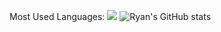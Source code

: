 Most Used Languages:
[![ ](https://github-readme-stats.vercel.app/api/top-langs/?username=rjdny&layout=compact&theme=radical)](https://github.com/anuraghazra/github-readme-stats)
![Ryan's GitHub stats](https://github-readme-stats.vercel.app/api?username=rjdny&show_icons=true&theme=radical)

